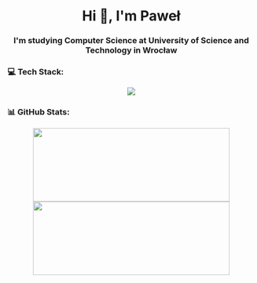 <h1 align="center">Hi 👋, I'm Paweł</h1>
<h3 align="center">I'm studying Computer Science at University of Science and Technology in Wrocław</h3>

### 💻 Tech Stack:  
<p align="center">
  <a href="https://skillicons.dev">
    <img src="https://skillicons.dev/icons?i=androidstudio,kotlin,java" />
  </a>
</p>

### 📊 GitHub Stats:

<p align="center">
  <img src="https://github-readme-stats.vercel.app/api?username=paolo2000h&theme=vue-dark&hide_border=true&include_all_commits=false&count_private=true" height="150" width="400"/>
  <img src="https://github-readme-stats.vercel.app/api/top-langs/?username=paolo2000h&theme=vue-dark&hide_border=true&include_all_commits=false&count_private=true&layout=compact" height="150" width="400"/>
</p>

